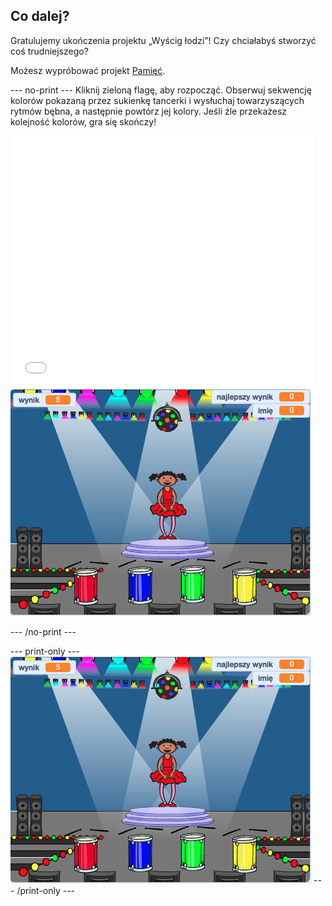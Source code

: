 ## Co dalej?

Gratulujemy ukończenia projektu „Wyścig łodzi”! Czy chciałabyś stworzyć coś trudniejszego?

Możesz wypróbować projekt [Pamięć](https://projects.raspberrypi.org/en/projects/memory?utm_source=pathway&utm_medium=whatnext&utm_campaign=projects).

\--- no-print \--- Kliknij zieloną flagę, aby rozpocząć. Obserwuj sekwencję kolorów pokazaną przez sukienkę tancerki i wysłuchaj towarzyszących rytmów bębna, a następnie powtórz jej kolory. Jeśli źle przekażesz kolejność kolorów, gra się skończy!

<div class="scratch-preview">
  <iframe allowtransparency="true" width="485" height="402" src="//scratch.mit.edu/projects/embed/284452634/?autostart=false" frameborder="0" allowfullscreen scrolling="no" mark="crwd-mark"></iframe> <img src="images/memory-screenshot.png" />
</div>

\--- /no-print \---

\--- print-only \--- ![screenshot of finished game](images/memory-screenshot.png) \--- /print-only \---